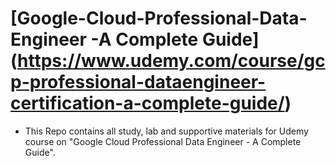 # [Google-Cloud-Professional-Data-Engineer -A Complete Guide] (https://www.udemy.com/course/gcp-professional-dataengineer-certification-a-complete-guide/)


- This Repo contains all study, lab and supportive materials for Udemy course on "Google Cloud Professional Data Engineer - A Complete Guide".
